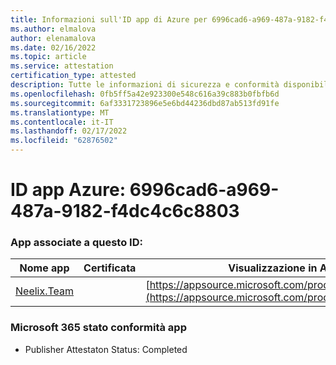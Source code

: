 ```yaml
---
title: Informazioni sull'ID app di Azure per 6996cad6-a969-487a-9182-f4dc4c6c8803
ms.author: elmalova
author: elenamalova
ms.date: 02/16/2022
ms.topic: article
ms.service: attestation
certification_type: attested
description: Tutte le informazioni di sicurezza e conformità disponibili per 6996cad6-a969-487a-9182-f4dc4c6c8803.
ms.openlocfilehash: 0fb5ff5a42e923300e548c616a39c883b0fbfb6d
ms.sourcegitcommit: 6af3331723896e5e6bd44236dbd87ab513fd91fe
ms.translationtype: MT
ms.contentlocale: it-IT
ms.lasthandoff: 02/17/2022
ms.locfileid: "62876502"
---
```

# <a name="azure-app-id-6996cad6-a969-487a-9182-f4dc4c6c8803"></a>ID app Azure: 6996cad6-a969-487a-9182-f4dc4c6c8803


### <a name="apps-associated-with-this-id"></a>App associate a questo ID:
| **Nome app** | **Certificata** | **Visualizzazione in AppSource** |
|--------------|---------------|-----------------------|
| [Neelix.Team](https://docs.microsoft.com/microsoft-365-app-certification/forward/WA200003047) |  | [https://appsource.microsoft.com/product/office/WA200003047](https://appsource.microsoft.com/product/office/WA200003047) |

### <a name="microsoft-365-app-compliance-status"></a>Microsoft 365 stato conformità app
- Publisher Attestaton Status: Completed
